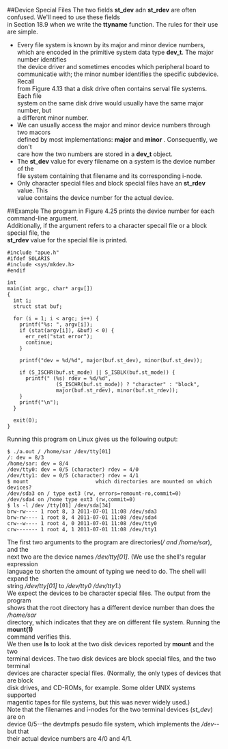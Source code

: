 ##Device Special Files
The two fields **st_dev** adn **st_rdev** are often confused. We'll need to use these fields  
in Section 18.9 when we write the **ttyname** function. The rules for their use are simple.  
- Every file system is known by its major and minor device numbers, which are 
  encoded in the primitive system data type **dev_t**. The major number identifies  
  the device driver and sometimes encodes which peripheral board to  
  communicatie with; the minor number identifies the specific subdevice. Recall  
  from Figure 4.13 that a disk drive often contains serval file systems. Each file  
  system on the same disk drive would usually have the same major number, but  
  a different minor number.  
- We can usually access the major and minor device numbers through two macors  
  defined by most implementations: **major** and **minor** . Consequently, we don't  
  care how the two numbers are stored in a **dev_t** object.  
- The **st_dev** value for every filename on a system is the device number of the  
  file system containing that filename and its corresponding i-node.  
- Only character special files and block special files have an **st_rdev** value. This  
  value contains the device number for the actual device.  

##Example
The program in Figure 4.25 prints the device number for each command-line argument.  
Additionally, if the argument refers to a character specail file or a block special file, the  
**st_rdev** value for the special file is printed.

```
#include "apue.h"
#ifdef SOLARIS
#include <sys/mkdev.h>
#endif

int 
main(int argc, char* argv[])
{
  int i;
  struct stat buf;

  for (i = 1; i < argc; i++) {
    printf("%s: ", argv[i]);
    if (stat(argv[i]), &buf) < 0) {
      err_ret("stat error");
      continue;
    }

    printf("dev = %d/%d", major(buf.st_dev), minor(buf.st_dev));

    if (S_ISCHR(buf.st_mode) || S_ISBLK(buf.st_mode)) {
      printf(" (%s) rdev = %d/%d", 
                (S_ISCHR(buf.st_mode)) ? "character" : "block", 
                major(buf.st_rdev), minor(buf.st_rdev));
    }
    printf("\n");
  }

  exit(0);
}
```
Running this program on Linux gives us the following output:  

```
$ ./a.out / /home/sar /dev/tty[01]  
/: dev = 8/3  
/home/sar: dev = 8/4  
/dev/tty0: dev = 0/5 (character) rdev = 4/0  
/dev/tty1: dev = 0/5 (character) rdev = 4/1  
$ mount                      which directories are mounted on which devices?  
/dev/sda3 on / type ext3 (rw, errors=remount-ro,commit=0)  
/dev/sda4 on /home type ext3 (rw,commit=0)  
$ ls -l /dev /tty[01] /dev/sda[34]  
brw-rw---- 1 root 8, 3 2011-07-01 11:08 /dev/sda3  
brw-rw---- 1 root 8, 4 2011-07-01 11:08 /dev/sda4  
crw--w---- 1 root 4, 0 2011-07-01 11:08 /dev/tty0  
crw------- 1 root 4, 1 2011-07-01 11:08 /dev/tty1  
```
The first two arguments to the program are directories(*/ and /home/sar*), and the  
next two are the device names */dev/tty[01]*. (We use the shell's regular expression  
language to shorten the amount of typing we need to do. The shell will expand the  
string */dev/tty[01]* to */dev/tty0 /dev/tty1*.)  
  We expect the devices to be character special files. The output from the program  
shows that the root directory has a different device number than does the */home/sar*  
directory, which indicates that they are on different file system. Running the **mount(1)**  
command verifies this.  
  We then use **ls** to look at the two disk devices reported by **mount** and the two  
terminal devices. The two disk devices are block special files, and the two terminal  
devices are character special files. (Normally, the only types of devices that are block  
disk drives, and CD-ROMs, for example. Some older UNIX systems supported  
magentic tapes for file systems, but this was never widely used.)  
  Note that the filenames and i-nodes for the two terminal devices (*st_dev*) are on  
device 0/5--the devtmpfs pesudo file system, which implements the */dev*--but that  
their actual device numbers are 4/0 and 4/1.  

